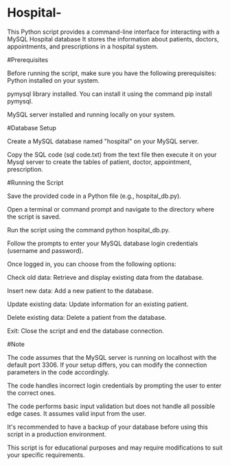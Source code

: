 # Hospital-
This Python script provides a command-line interface for interacting with a MySQL Hospital database 
It stores the information about patients, doctors, appointments, and prescriptions in a hospital system.

#Prerequisites

Before running the script, make sure you have the following prerequisites:
Python installed on your system.

pymysql library installed. You can install it using the command pip install pymysql.

MySQL server installed and running locally on your system.

#Database Setup

Create a MySQL database named "hospital" on your MySQL server.

Copy the SQL code (sql code.txt) from the text file then execute it on your Mysql server to create the tables of patient, doctor, appointment, prescription.

#Running the Script

Save the provided code in a Python file (e.g., hospital_db.py).

Open a terminal or command prompt and navigate to the directory where the script is saved.

Run the script using the command python hospital_db.py.

Follow the prompts to enter your MySQL database login credentials (username and password).

Once logged in, you can choose from the following options:

Check old data: Retrieve and display existing data from the database.

Insert new data: Add a new patient to the database.

Update existing data: Update information for an existing patient.

Delete existing data: Delete a patient from the database.

Exit: Close the script and end the database connection.

#Note

The code assumes that the MySQL server is running on localhost with the default port 3306. If your setup differs, you can modify the connection parameters in the code accordingly.

The code handles incorrect login credentials by prompting the user to enter the correct ones.

The code performs basic input validation but does not handle all possible edge cases. It assumes valid input from the user.

It's recommended to have a backup of your database before using this script in a production environment.

This script is for educational purposes and may require modifications to suit your specific requirements.
